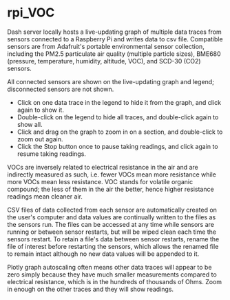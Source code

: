 # rpi_VOC
Dash server locally hosts a live-updating graph of multiple data traces from sensors connected to a Raspberry Pi and writes data to csv file. Compatible sensors are from Adafruit's portable environmental sensor collection, including the PM2.5 particulate air quality (multiple particle sizes), BME680 (pressure, temperature, humidity, altitude, VOC), and SCD-30 (CO2) sensors. 

All connected sensors are shown on the live-updating graph and legend; disconnected sensors are not shown. 
- Click on one data trace in the legend to hide it from the graph, and click again to show it.
- Double-click on the legend to hide all traces, and double-click again to show all.
- Click and drag on the graph to zoom in on a section, and double-click to zoom out again.
- Click the Stop button once to pause taking readings, and click again to resume taking readings.

VOCs are inversely related to electrical resistance in the air and are indirectly measured as such, i.e. fewer VOCs mean more resistance while more VOCs mean less resistance. VOC stands for volatile organic compound; the less of them in the air the better, hence higher resistance readings mean cleaner air. 

CSV files of data collected from each sensor are automatically created on the user's computer and data values are continually written to the files as the sensors run. The files can be accessed at any time while sensors are running or between sensor restarts, but will be wiped clean each time the sensors restart. To retain a file's data between sensor restarts, rename the file of interest before restarting the sensors, which allows the renamed file to remain intact although no new data values will be appended to it.

Plotly graph autoscaling often means other data traces will appear to be zero simply because they have much smaller measurements compared to electrical resistance, which is in the hundreds of thousands of Ohms. Zoom in enough on the other traces and they will show readings.
